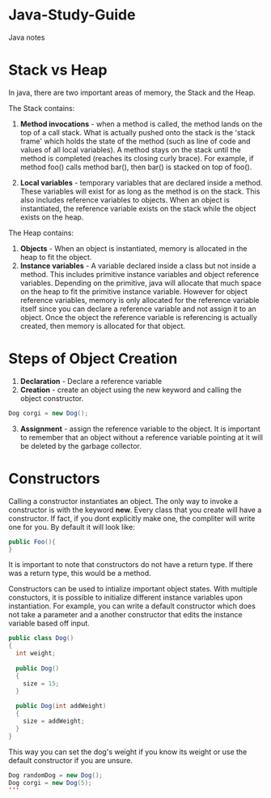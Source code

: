 # Java-Study-Guide

Java notes

# Stack vs Heap

In java, there are two important areas of memory, the Stack and the Heap. 

The Stack contains:

1. **Method invocations** - when a method is called, the method lands on the top of a call stack. What is actually pushed onto the stack is the 'stack frame' which holds the state of the method (such as line of code and values of all local variables). A method stays on the stack until the method is completed (reaches its closing curly brace). For example, if method foo() calls method bar(), then bar() is stacked on top of foo().

2. **Local variables** - temporary variables that are declared inside a method. These variables will exist for as long as the method is on the stack. This also includes reference variables to objects. When an object is instantiated, the reference variable exists on the stack while the object exists on the heap.

The Heap contains:

1. **Objects** - When an object is instantiated, memory is allocated in the heap to fit the object. 
2. **Instance variables** - A variable declared inside a class but not inside a method. This includes primitive instance variables and object reference variables. Depending on the primitive, java will allocate that much space on the heap to fit the primitive instance variable. However for object reference variables, memory is only allocated for the reference variable itself since you can declare a reference variable and not assign it to an object. Once the object the reference variable is referencing is actually created, then memory is allocated for that object. 

# Steps of Object Creation

1. **Declaration** - Declare a reference variable  
2. **Creation** - create an object using the new keyword and calling the object constructor. 
```java
Dog corgi = new Dog();
```
3. **Assignment** - assign the reference variable to the object. It is important to remember that an object without a reference variable pointing at it will be deleted by the garbage collector. 

# Constructors

Calling a constructor instantiates an object. The only way to invoke a constructor is with the keyword **new**. Every class that you create will have a constructor. If fact, if you dont explicitly make one, the compliter will write one for you. By default it will look like:
```java
public Foo(){
}
```
It is important to note that constructors do not have a return type. If there was a return type, this would be a method. 

Constructors can be used to intialize important object states. With multiple constuctors, it is possible to initialize different instance variables upon instantiation. For example, you can write a default constructor which does not take a parameter and a another constructor that edits the instance variable based off input.

```java
public class Dog()
{
  int weight;
  
  public Dog()
  {
    size = 15;
  }
  
  public Dog(int addWeight)
  {
    size = addWeight;
  }
}
```
This way you can set the dog's weight if you know its weight or use the default constructor if you are unsure.

```java
Dog randomDog = new Dog();
Dog corgi = new Dog(5);
'''
